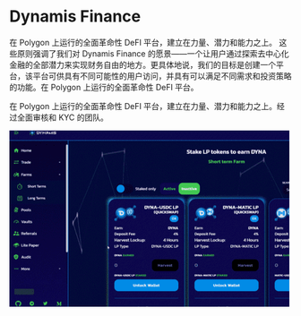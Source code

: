 # Dynamis Finance

在 Polygon 上运行的全面革命性 DeFI 平台，建立在力量、潜力和能力之上。
这些原则强调了我们对 Dynamis Finance 的愿景——一个让用户通过探索去中心化金融的全部潜力来实现财务自由的地方。更具体地说，我们的目标是创建一个平台，该平台可供具有不同可能性的用户访问，并具有可以满足不同需求和投资策略的功能。在 Polygon 上运行的全面革命性 DeFI 平台。

在 Polygon 上运行的全面革命性 DeFI 平台，建立在力量、潜力和能力之上。经过全面审核和 KYC 的团队。

![dynamisfinance-dapp-defi-matic-image1-500x315_eccca08199f6822b1e2d9ce28eb8ebc5](dynamisfinance-dapp-defi-matic-image1-500x315_eccca08199f6822b1e2d9ce28eb8ebc5.png)
